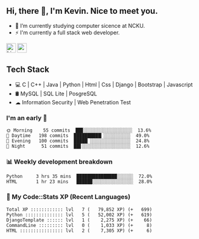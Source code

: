 ## Hi, there 👋, I'm Kevin. Nice to meet you.

- 🌱 I’m currently studying computer sicence at NCKU.
- ⚡ I'm currently a full stack web developer.

<a href="https://www.linkedin.com/in/kevin12686/"><img alt="LinkedIn" src="https://img.shields.io/badge/linkedin%20-%230077B5.svg?&style=for-the-badge&logo=linkedin&logoColor=white" height=25></a>
<a href="https://www.instagram.com/kevin12686/"><img src="https://img.shields.io/badge/instagram-3f729b?&style=for-the-badge&logo=instagram&logoColor=white" height=25></a>

## Tech Stack

* 💻 C | C++ | Java | Python | Html | Css | Django | Bootstrap | Javascript
* 🛢️ MySQL | SQL Lite | PosgreSQL
* ☁ Information Security | Web Penetration Test

### I'm an early 🐤

<!-- early_bird start -->

```text
🌞 Morning    55 commits  ██▊░░░░░░░░░░░░░░░░░░  13.6%
🌆 Daytime   198 commits  ██████████▎░░░░░░░░░░  49.0%
🌃 Evening   100 commits  █████▏░░░░░░░░░░░░░░░  24.8%
🌙 Night      51 commits  ██▋░░░░░░░░░░░░░░░░░░  12.6%
```

<!-- early_bird end -->

### 📊 Weekly development breakdown

<!-- code_time start -->

```text
Python     3 hrs 35 mins  ███████████████░░░░░░  72.0%
HTML       1 hr 23 mins   █████▉░░░░░░░░░░░░░░░  28.0%
```

<!-- code_time end -->

### 🧰 My Code::Stats XP (Recent Languages)

<!-- codestats start -->

```text
Total XP :::::::::::: lvl   7 (   79,852 XP) (+   699)
Python :::::::::::::: lvl   5 (   52,002 XP) (+   619)
DjangoTemplate :::::: lvl   1 (    2,275 XP) (+    66)
CommandLine ::::::::: lvl   0 (    1,033 XP) (+     8)
HTML :::::::::::::::: lvl   2 (    7,305 XP) (+     6)
```

<!-- codestats end -->
